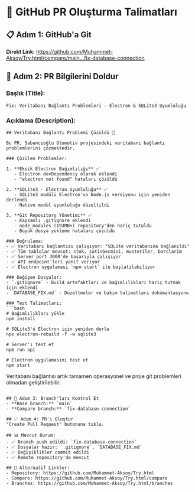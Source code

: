 # 🚀 GitHub PR Oluşturma Talimatları

## 📋 Adım 1: GitHub'a Git
**Direkt Link:** https://github.com/Muhammet-Aksoy/Try.html/compare/main...fix-database-connection

## 📝 Adım 2: PR Bilgilerini Doldur

### Başlık (Title):
```
Fix: Veritabanı Bağlantı Problemleri - Electron & SQLite3 Uyumluluğu
```

### Açıklama (Description):
```
## Veritabanı Bağlantı Problemi Çözüldü 🔧

Bu PR, Sabancıoğlu Otomotiv projesindeki veritabanı bağlantı problemlerini çözmektedir.

### Çözülen Problemler:

1. **Eksik Electron Bağımlılığı** ✅
   - Electron devDependency olarak eklendi
   - "electron not found" hataları çözüldü

2. **SQLite3 - Electron Uyumluluğu** ✅
   - SQLite3 modülü Electron'un Node.js versiyonu için yeniden derlendi
   - Native modül uyumluluğu düzeltildi

3. **Git Repository Yönetimi** ✅
   - Kapsamlı .gitignore eklendi
   - node_modules (193MB+) repository'den hariç tutuldu
   - Büyük dosya yükleme hataları çözüldü

### Doğrulama:
- ✅ Veritabanı bağlantısı çalışıyor: "SQLite veritabanına bağlanıldı"
- ✅ Tüm tablolar mevcut: stok, satisGecmisi, musteriler, borclarim
- ✅ Server port 3000'de başarıyla çalışıyor
- ✅ API endpoint'leri yanıt veriyor
- ✅ Electron uygulaması `npm start` ile başlatılabiliyor

### Değişen Dosyalar:
- `.gitignore` - Build artefaktları ve bağımlılıkları hariç tutmak için eklendi
- `DATABASE_FIX.md` - Düzeltmeler ve bakım talimatları dokümantasyonu

### Test Talimatları:
```bash
# Bağımlılıkları yükle
npm install

# SQLite3'ü Electron için yeniden derle
npx electron-rebuild -f -w sqlite3

# Server'ı test et
npm run api

# Electron uygulamasını test et
npm start
```

Veritabanı bağlantısı artık tamamen operasyonel ve proje git problemleri olmadan geliştirilebilir.
```

## 🎯 Adım 3: Branch'ları Kontrol Et
- **Base branch:** `main`
- **Compare branch:** `fix-database-connection`

## ✅ Adım 4: PR'ı Oluştur
"Create Pull Request" butonuna tıkla.

## 📊 Mevcut Durum:
- ✅ Branch push edildi: `fix-database-connection`
- ✅ Dosyalar hazır: `.gitignore`, `DATABASE_FIX.md`
- ✅ Değişiklikler commit edildi
- ✅ Remote repository'de mevcut

## 🔗 Alternatif Linkler:
- Repository: https://github.com/Muhammet-Aksoy/Try.html
- Compare: https://github.com/Muhammet-Aksoy/Try.html/compare
- Branches: https://github.com/Muhammet-Aksoy/Try.html/branches